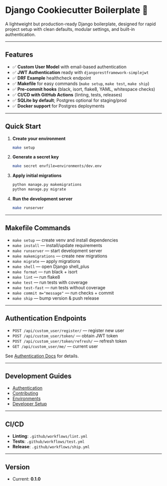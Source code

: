 # Django Cookiecutter Boilerplate 🚀

A lightweight but production-ready Django boilerplate, designed for rapid project setup with clean defaults, modular
settings, and built-in authentication.

---

## Features

- ✅ **Custom User Model** with email-based authentication
- ✅ **JWT Authentication** ready with `djangorestframework-simplejwt`
- ✅ **DRF Example** healthcheck endpoint
- ✅ **Makefile** for easy commands (`make setup`, `make test`, `make ship`)
- ✅ **Pre-commit hooks** (black, isort, flake8, YAML, whitespace checks)
- ✅ **CI/CD with GitHub Actions** (linting, tests, releases)
- ✅ **SQLite by default**; Postgres optional for staging/prod
- ✅ **Docker support** for Postgres deployments

---

## Quick Start

1. **Create your environment**
   ```bash
   make setup


2. **Generate a secret key**

   ```bash
   make secret envfile=environments/dev.env
   ```

3. **Apply initial migrations**

   ```bash
   python manage.py makemigrations
   python manage.py migrate
   ```

4. **Run the development server**

   ```bash
   make runserver
   ```

---

## Makefile Commands

* `make setup` — create venv and install dependencies
* `make install` — install/update requirements
* `make runserver` — start development server
* `make makemigrations` — create new migrations
* `make migrate` — apply migrations
* `make shell` — open Django shell\_plus
* `make format` — run black + isort
* `make lint` — run flake8
* `make test` — run tests with coverage
* `make test-fast` — run tests without coverage
* `make commit m="message"` — run checks + commit
* `make ship` — bump version & push release

---

## Authentication Endpoints

* `POST /api/custom_user/register/` — register new user
* `POST /api/custom_user/token/` — obtain JWT token
* `POST /api/custom_user/token/refresh/` — refresh token
* `GET /api/custom_user/me/` — current user

See [Authentication Docs](docs/authentication.md) for details.

---

## Development Guides

* [Authentication](docs/authentication.md)
* [Contributing](docs/contributing.md)
* [Environments](docs/environments.md)
* [Developer Setup](docs/dev_setup.md)

---

## CI/CD

* **Linting**: `.github/workflows/lint.yml`
* **Tests**: `.github/workflows/test.yml`
* **Release**: `.github/workflows/ship.yml`

---

## Version

* Current: **0.1.0**

```
